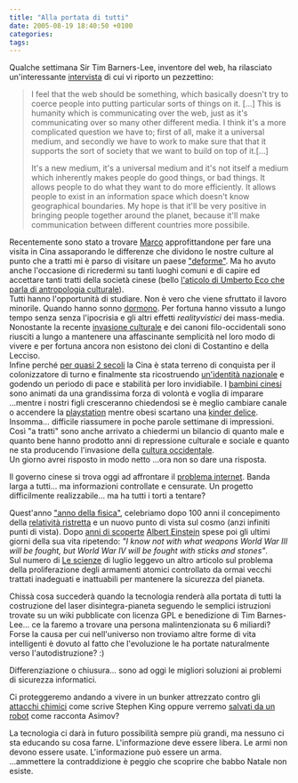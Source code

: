 ```yaml
---
title: "Alla portata di tutti"
date: 2005-08-19 18:40:50 +0100
categories: 
tags: 
---
```


Qualche settimana Sir Tim Barners-Lee, inventore del web, ha rilasciato un'interessante [intervista](http://news.bbc.co.uk/1/hi/technology/4132752.stm) di cui vi riporto un pezzettino:

> I feel that the web should be something, which basically doesn't try to coerce people into putting particular sorts of things on it. [...] This is humanity which is communicating over the web, just as it's communicating over so many other different media. I think it's a more complicated question we have to; first of all, make it a universal medium, and secondly we have to work to make sure that that it supports the sort of society that we want to build on top of it.[...] 
> 
> It's a new medium, it's a universal medium and it's not itself a medium which inherently makes people do good things, or bad things. It allows people to do what they want to do more efficiently. It allows people to exist in an information space which doesn't know geographical boundaries. My hope is that it'll be very positive in bringing people together around the planet, because it'll make communication between different countries more possibile.

Recentemente sono stato a trovare [Marco](http://www.sofarsogeek.org/blog/) approfittandone per fare una visita in Cina assaporando le differenze che dividono le nostre culture al punto che a tratti mi è parso di visitare un paese ["deforme"](http://zatoichi.homeip.net/~brain/gallery2/main.php?g2_view=core:ShowItem&g2_itemId=36166). Ma ho avuto anche l'occasione di ricredermi su tanti luoghi comuni e di capire ed accettare tanti tratti della società cinese (bello [l'aticolo di Umberto Eco che parla di antropologia culturale](http://www.repubblica.it/online/mondo/idee/eco/eco.html)).  
Tutti hanno l'opportunità di studiare. Non è vero che viene sfruttato il lavoro minorile. Quando hanno sonno [dormono](http://zatoichi.homeip.net/~brain/gallery2/main.php?g2_view=core:ShowItem&g2_itemId=36082). Per fortuna hanno vissuto a lungo tempo senza senza l'ipocrisia e gli altri effetti _realityvistici_ dei mass-media. Nonostante la recente [invasione culturale](http://zatoichi.homeip.net/~brain/gallery2/main.php?g2_view=core:ShowItem&g2_itemId=36241) e dei canoni filo-occidentali sono riusciti a lungo a mantenere una affascinante semplicità nel loro modo di vivere e per fortuna ancora non esistono dei cloni di Costantino e della Lecciso.  
Infine perché [per quasi 2 secoli](http://en.wikipedia.org/wiki/History_of_China#Qing_Dynasty) la Cina è stata terreno di conquista per il colonizzatore di turno e finalmente sta ricostruendo [un'identità nazionale](http://zatoichi.homeip.net/~brain/gallery2/main.php?g2_view=core:ShowItem&g2_itemId=35229) e godendo un periodo di pace e stabilità per loro invidiabile. I [bambini cinesi](http://zatoichi.homeip.net/~brain/gallery2/main.php?g2_view=core:ShowItem&g2_itemId=35214) sono animati da una grandissima forza di volontà e voglia di imparare ...mentre i nostri figli cresceranno chiedendosi se è meglio cambiare canale o accendere la [playstation](http://www.us.playstation.com/psp.aspx) mentre obesi scartano una [kinder delice](http://chocolat.com/browseproducts/KINDER-Delice.HTML).  
Insomma... difficile riassumere in poche parole settimane di impressioni. Così "a tratti" sono anche arrivato a chiedermi un bilancio di quanto male e quanto bene hanno prodotto anni di repressione culturale e sociale e quanto ne sta producendo l'invasione della [cultura occidentale](http://zatoichi.homeip.net/~brain/gallery2/main.php?g2_view=core:ShowItem&g2_itemId=36241).  
Un giorno avrei risposto in modo netto ...ora non so dare una risposta. 

Il governo cinese si trova oggi ad affrontare il [problema internet](http://www.slate.com/id/2122270/). Banda larga a tutti... ma informazioni controllate e censurate. Un progetto difficilmente realizzabile... ma ha tutti i torti a tentare?

Quest'anno ["anno della fisica"](http://en.wikipedia.org/wiki/World_Year_of_Physics_2005), celebriamo dopo 100 anni il concepimento della [relatività ristretta](http://en.wikipedia.org/wiki/Special_theory_of_relativity) e un nuovo punto di vista sul cosmo (anzi infiniti punti di vista). Dopo [anni di scoperte](http://www.pbs.org/wgbh/nova/einstein/) [Albert Einstein](http://en.wikiquote.org/wiki/Albert_Einstein) spese poi gli ultimi giorni della sua vita ripetendo: _"I know not with what weapons World War III will be fought, but World War IV will be fought with sticks and stones"_.  
Sul numero di [Le scienze](http://www.lescienze.it/) di luglio leggevo un altro articolo sul problema della proliferazione degli armamenti atomici controllato da ormai vecchi trattati inadeguati e inattuabili per mantenere la sicurezza del pianeta.

Chissà cosa succederà quando la tecnologia renderà alla portata di tutti la costruzione del laser disintegra-pianeta seguendo le semplici istruzioni trovate su un wiki pubblicate con licenza GPL e benedizione di Tim Barnes-Lee... ce la faremo a trovare una persona malintenzionata su 6 miliardi?
Forse la causa per cui nell'universo non troviamo altre forme di vita intelligenti è dovuto al fatto che l'evoluzione le ha portate naturalmente verso l'autodistruzione? :) 

Differenziazione o chiusura... sono ad oggi le migliori soluzioni ai problemi di sicurezza informatici. 

Ci proteggeremo andando a vivere in un bunker attrezzato contro gli [attacchi chimici](http://en.wikipedia.org/wiki/The_Stand) come scrive Stephen King oppure verremo [salvati da un robot](http://en.wikipedia.org/wiki/R._Daneel_Olivaw) come racconta Asimov? 

La tecnologia ci darà in futuro possibilità sempre più grandi, ma nessuno ci sta educando su cosa farne. L'informazione deve essere libera. Le armi non devono essere usate. L'informazione può essere un arma.  
...ammettere la contraddizione è peggio che scoprire che babbo Natale non esiste.
